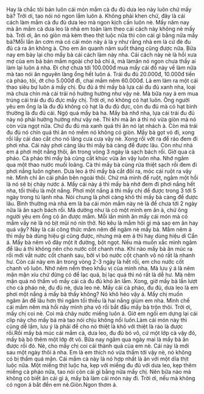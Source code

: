 Hay là chắc tôi bán luôn cái món mắm cà đu đủ dưa leo này luôn chứ mấy bà? Trời ơi, tao nói nó ngon lắm luôn á. Không phải khen chứ, đây là cái cách làm mắm cà đu đủ dưa leo mà ngon kịch cần luôn nè. Mấy năm nay mà ăn mắm cà dưa leo là nhà em toàn làm theo cái cách này không nè mấy bà. Trời ơi, ăn nó giòn mà kèm theo thịt luộc nữa thì còn cái gì bằng nữa mấy bà?Mỗi lần ăn cơm mà có cái món này á là y như rằng nhà em là cứ đè đu đủ cà ra ăn không à. Cho em ăn quanh năm suốt tháng cũng được nữa. Bữa nay em bày lại cho mấy bà cái cách làm này nha. Cái cách này nè là hồi xưa mợ của em bả bán mắm ngoài chợ bả chỉ á, mà làmăn nó ngon chưa thấy ai làm lại luôn á nha. Đi chợ chưa tới 100.000đ mua mấy cái đồ này về làm nữa mà tao nói ăn nguyên làng ổng hết luôn á. Trái đu đủ 20.000đ, 10.000đ tiền cà pháo, tỏi, ớt cho 5.000đ đi, chai mắm nêm 60.000đ. Là em làm ra một cái thao siêu bự luôn á mấy chị. Đu đủ á thì mấy bà lựa cái đu đủ xanh nha, loại mà chưa chín mà cái trái nó hường hường như vậy nè. Mà bữa nay á em mua trúng cái trái đu đủ đực mấy chị. Trời ơi, nó không có hạt luôn. Ông người yêu em ổng la là đu đủ không có hạt là đu đủ đực, còn đu đủ mà có hạt bình thường là đu đủ cái. Ngộ quá mấy bà ha. Mấy bà nhớ nha, lựa cái trái đu đủ này nó phải hường hường như vậy nè. Thì khi mà ăn á thì nó vừa giòn mà nó còn vừa ngọt nữa. Chứ đu đủ mà xanh quá thì ăn nó lạt nhách à. Còn mà trái đu đủ nó chín quá thì ăn nó mềm nó không có giòn. Mấy bà gọt vỏ đi, xong rồi lấy cái dao cắt cho nó lăng cưa cưa vậy nè. Xong rồi vớt ra để ráo đem đi phơi nha. Cái này phơi càng lâu thì mấy bà càng để được lâu. Còn như nhà em á phơi một nắng thôi, ăn trong vòng 3 ngày là sạch bách rồi. Giờ qua cà pháo. Cà pháo thì mấy bà cũng cắt khúc vừa ăn vậy luôn nha. Nhớ ngâm qua một thao nước muối loãng. Cà thì mấy bà cũng rửa thiệt sạch rồi đem đi phơi nắng luôn nghen. Dưa leo á thì mấy bà cắt đôi ra, móc cái ruột ra vậy nè. Mình chỉ ăn cái phần bên ngoài thôi. Chứ mà mình để ruột, ngâm một hồi là nó sẽ bị chảy nước á. Mấy cái này á thì mấy bà nhớ đem đi phơi nắng hết nha, tối thiểu là một nắng. Phơi một nắng á thì mấy chị để được trong 3 tới 5 ngày trong tủ lạnh nha. Nói chung là phơi càng khô thì mấy bà càng để được lâu. Bình thường mà nhà em là ba cái món mắm này nè là để chưa tới 2 ngày nữa là ăn sạch bách rồi. Mà dường như là có một mình em ăn à, chứ ông người yêu em ổng có ăn được mắm. Mỗi lần mình ăn mấy cái món mà có mắm vầy nè là nó bịt mũi nó nín thở. Nó kêu là mắm hôi gì mà sao em ăn hay quá vậy? Này là cái công thức mắm nêm để ngâm nè mấy bà. Mắm nêm á thì mấy bà dùng hiệu gì cũng được, nhưng mà em á thì hay dùng hiệu dì Cẩn á. Mấy bà nêm vô đây một ít đường, bột ngọt. Nếu mà muốn xắc mình ngâm để lâu á thì không nên cho nước cốt chanh nha. Khi nào mấy bà ăn múc ra rồi mới vắt nước cốt chanh sau, bởi vì bỏ nước cốt chanh vô nó rất là nhanh hư. Còn cái này em ăn trong vòng 2-3 ngày là hết rồi, em cho nước cốt chanh vô luôn. Nhớ nêm nếm theo khẩu vị của mình nha. Mà lưu ý á là nêm mặn mặn xíu chứ đừng có để lạc quá, bị lạc quá thì nó rất là dễ hư. Mà nêm mặn quá nó thấm vô mấy cái cà đu đủ khó ăn lắm. Xong, giờ mấy bà lần lượt cho cà pháo nè, đu đủ nè, dưa leo nè. Mấy cái cà pháo, đu đủ, dưa leo là em phơi một nắng á mấy bà thấy không? Nó khô héo vậy á. Mấy chị muốn ngâm ăn để lâu hơn thì ngâm tối thiểu là hai nắng giùm em nha. Mình chế cái mắm nêm mà hồi nãy mình pha vô rồi bắt đầu mấy bà trộn thôi. Trời ơi, mấy chị coi nè. Coi mà chảy nước miếng luôn á. Giờ em ngồi em dựng lại cái clip này cho mấy bà mà tao nói chịu không nổi luôn.Làm cái món này thì cũng dễ lắm, lưu ý là phải để cho nó thiệt là khô với thiệt là ráo là được rồi.Rồi mấy bà múc cái mắm cà, dưa leo, đu đủ bỏ vô, cứ một lớp cà vậy đó, mấy bà bỏ thêm một lớp ớt vô. Bữa nay ngâm qua ngày mai là mấy bà ăn được rồi đó. Nè, cho mấy chị coi cái thành quả của em nè. Cái này là mới sau một ngày thôi á nha. Em là em thích nó vừa thấm tới vậy nè, nó không có bị thấm quá mặn. Cái mắm cà này là nó hợp nhất là ăn với một dĩa thịt luộc nữa. Một miếng thịt luộc ha, kẹp với miếng đu đủ với dưa leo, kẹp thêm miếng cà pháo nữa, tao nói còn cái gì bằng nữa mấy chị. Nên bữa nào mà không có biết ăn cái gì á, mấy bà làm cái món này đi. Trời ơi, nếu mà không có ngon á bắt đền em nè.Giòn.Ngon thơm á.